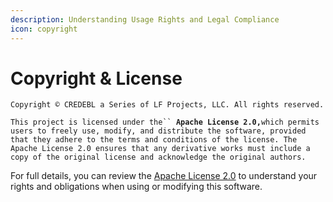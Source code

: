 ```yaml
---
description: Understanding Usage Rights and Legal Compliance
icon: copyright
---
```


# Copyright & License

`Copyright © CREDEBL a Series of LF Projects, LLC. All rights reserved.`&#x20;

`This project is licensed under the`` `**`Apache License 2.0,`**`which permits users to freely use, modify, and distribute the software, provided that they adhere to the terms and conditions of the license. The Apache License 2.0 ensures that any derivative works must include a copy of the original license and acknowledge the original authors.`

For full details, you can review the [Apache License 2.0](https://github.com/credebl/platform/blob/main/LICENSE) to understand your rights and obligations when using or modifying this software.
